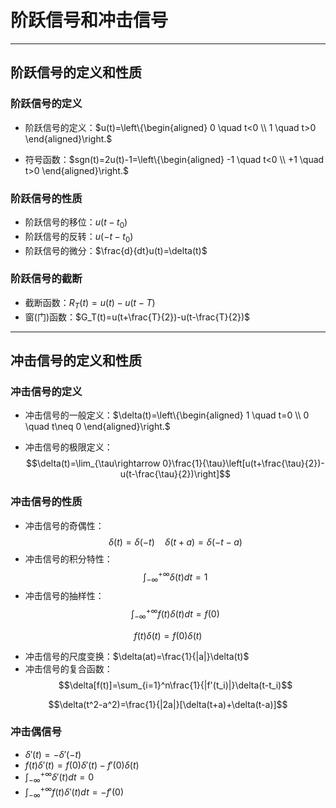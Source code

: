 # 阶跃信号和冲击信号

***********

## 阶跃信号的定义和性质

### 阶跃信号的定义

* 阶跃信号的定义：$u(t)=\left\{\begin{aligned}
    0 \quad t<0 \\
    1 \quad t>0
\end{aligned}\right.$

* 符号函数：$sgn(t)=2u(t)-1=\left\{\begin{aligned}
    -1 \quad t<0 \\ 
    +1 \quad t>0
\end{aligned}\right.$

### 阶跃信号的性质

* 阶跃信号的移位：$u(t-t_0)$
* 阶跃信号的反转：$u(-t-t_0)$
* 阶跃信号的微分：$\frac{d}{dt}u(t)=\delta(t)$

### 阶跃信号的截断

* 截断函数：$R_T(t)=u(t)-u(t-T)$
* 窗(门)函数：$G_T(t)=u(t+\frac{T}{2})-u(t-\frac{T}{2})$

**********

## 冲击信号的定义和性质

### 冲击信号的定义

* 冲击信号的一般定义：$\delta(t)=\left\{\begin{aligned}
    1 \quad t=0 \\
    0 \quad t\neq 0
\end{aligned}\right.$

* 冲击信号的极限定义：
$$\delta(t)=\lim_{\tau\rightarrow 0}\frac{1}{\tau}\left[u(t+\frac{\tau}{2})-u(t-\frac{\tau}{2})\right]$$

### 冲击信号的性质

* 冲击信号的奇偶性：
$$\delta(t)=\delta(-t) \quad \delta(t+a)=\delta(-t-a)$$
* 冲击信号的积分特性：
$$\int_{-\infty}^{+\infty}\delta(t)dt=1$$
* 冲击信号的抽样性：
$$\int_{-\infty}^{+\infty}f(t)\delta(t)dt=f(0)$$

$$f(t)\delta(t)=f(0)\delta(t)$$
* 冲击信号的尺度变换：$\delta(at)=\frac{1}{|a|}\delta(t)$
* 冲击信号的复合函数：
$$\delta[f(t)]=\sum_{i=1}^n\frac{1}{|f'(t_i)|}\delta(t-t_i)$$

$$\delta(t^2-a^2)=\frac{1}{|2a|}[\delta(t+a)+\delta(t-a)]$$

### 冲击偶信号

* $\delta'(t)=-\delta'(-t)$
* $f(t)\delta'(t)=f(0)\delta'(t)-f'(0)\delta(t)$
* $\int_{-\infty}^{+\infty}\delta'(t)dt=0$
* $\int_{-\infty}^{+\infty}f(t)\delta'(t)dt=-f'(0)$